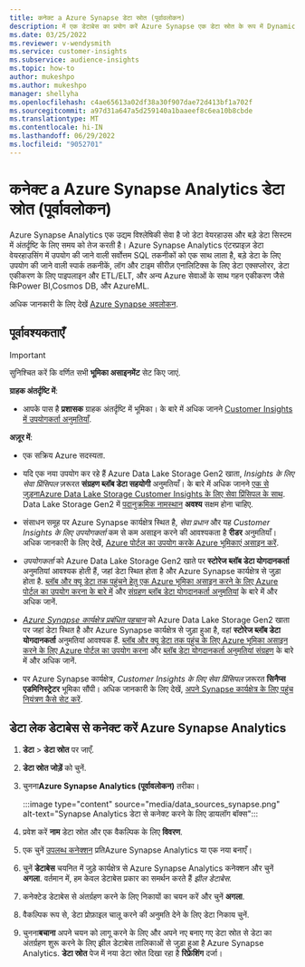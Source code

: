 ```yaml
---
title: कनेक्ट a Azure Synapse डेटा स्रोत (पूर्वावलोकन)
description: में एक डेटाबेस का प्रयोग करें Azure Synapse एक डेटा स्रोत के रूप में Dynamics 365 Customer Insights.
ms.date: 03/25/2022
ms.reviewer: v-wendysmith
ms.service: customer-insights
ms.subservice: audience-insights
ms.topic: how-to
author: mukeshpo
ms.author: mukeshpo
manager: shellyha
ms.openlocfilehash: c4ae65613a02df38a30f907dae72d413bf1a702f
ms.sourcegitcommit: a97d31a647a5d259140a1baaeef8c6ea10b8cbde
ms.translationtype: MT
ms.contentlocale: hi-IN
ms.lasthandoff: 06/29/2022
ms.locfileid: "9052701"
---
```

# <a name="connect-an-azure-synapse-analytics-data-source-preview"></a>कनेक्ट a Azure Synapse Analytics डेटा स्रोत (पूर्वावलोकन)

Azure Synapse Analytics एक उद्यम विश्लेषिकी सेवा है जो डेटा वेयरहाउस और बड़े डेटा सिस्टम में अंतर्दृष्टि के लिए समय को तेज करती है। Azure Synapse Analytics एंटरप्राइज़ डेटा वेयरहाउसिंग में उपयोग की जाने वाली सर्वोत्तम SQL तकनीकों को एक साथ लाता है, बड़े डेटा के लिए उपयोग की जाने वाली स्पार्क तकनीकें, लॉग और टाइम सीरीज़ एनालिटिक्स के लिए डेटा एक्सप्लोरर, डेटा एकीकरण के लिए पाइपलाइन और ETL/ELT, और अन्य Azure सेवाओं के साथ गहन एकीकरण जैसे किPower BI,Cosmos DB, और AzureML.

अधिक जानकारी के लिए देखें [Azure Synapse अवलोकन](/azure/synapse-analytics/overview-what-is).

## <a name="prerequisites"></a>पूर्वावश्यकताएँ

> [!IMPORTANT]
> सुनिश्चित करें कि वर्णित सभी **भूमिका असाइनमेंट** सेट किए जाएं.  

**ग्राहक अंतर्दृष्टि में**:

* आपके पास है **प्रशासक** ग्राहक अंतर्दृष्टि में भूमिका। के बारे में अधिक जानने [Customer Insights में उपयोगकर्ता अनुमतियाँ](permissions.md#assign-roles-and-permissions).

**अज़ूर में**:

- एक सक्रिय Azure सदस्यता.

- यदि एक नया उपयोग कर रहे हैं Azure Data Lake Storage Gen2 खाता, *Insights के लिए सेवा प्रिंसिपल* ज़रूरत **संग्रहण ब्लॉब डेटा सहयोगी** अनुमतियाँ। के बारे में अधिक जानने [एक से जुड़नाAzure Data Lake Storage Customer Insights के लिए सेवा प्रिंसिपल के साथ](connect-service-principal.md). Data Lake Storage Gen2 में [पदानुक्रमिक नामस्थान](/azure/storage/blobs/data-lake-storage-namespace) **अवश्य** सक्षम होना चाहिए.

- संसाधन समूह पर Azure Synapse कार्यक्षेत्र स्थित है, *सेवा प्रधान* और यह *Customer Insights के लिए उपयोगकर्ता* कम से कम असाइन करने की आवश्यकता है **रीडर** अनुमतियाँ। अधिक जानकारी के लिए देखें, [Azure पोर्टल का उपयोग करके Azure भूमिकाएं असाइन करें](/azure/role-based-access-control/role-assignments-portal).

- *उपयोगकर्ता* को Azure Data Lake Storage Gen2 खाते पर **स्टोरेज ब्लॉब डेटा योगदानकर्ता** अनुमतियां आवश्यक होती हैं, जहां डेटा स्थित होता है और Azure Synapse कार्यक्षेत्र से जुड़ा होता है. [ब्लॉब और क्यू डेटा तक पहुंचने हेतु एक Azure भूमिका असाइन करने के लिए Azure पोर्टल का उपयोग करना के बारे में](/azure/storage/common/storage-auth-aad-rbac-portal) और [संग्रहण ब्लॉब डेटा योगदानकर्ता अनुमतियां](/azure/role-based-access-control/built-in-roles#storage-blob-data-contributor) के बारे में और अधिक जानें.

- *[Azure Synapse कार्यक्षेत्र प्रबंधित पहचान](/azure/synapse-analytics/security/synapse-workspace-managed-identity)* को Azure Data Lake Storage Gen2 खाता पर जहां डेटा स्थित है और Azure Synapse कार्यक्षेत्र से जुड़ा हुआ है, वहां **स्टोरेज ब्लॉब डेटा योगदानकर्ता** अनुमतियां आवश्यक हैं. [ब्लॉब और क्यू डेटा तक पहुंच के लिए Azure भूमिका असाइन करने के लिए Azure पोर्टल का उपयोग करना](/azure/storage/common/storage-auth-aad-rbac-portal) और [ब्लॉब डेटा योगदानकर्ता अनुमतियां संग्रहण](/azure/role-based-access-control/built-in-roles#storage-blob-data-contributor) के बारे में और अधिक जानें.

- पर Azure Synapse कार्यक्षेत्र, *Customer Insights के लिए सेवा प्रिंसिपल* ज़रूरत **सिनैप्स एडमिनिस्ट्रेटर** भूमिका सौंपी। अधिक जानकारी के लिए देखें, [अपने Synapse कार्यक्षेत्र के लिए पहुंच नियंत्रण कैसे सेट करें](/azure/synapse-analytics/security/how-to-set-up-access-control).

## <a name="connect-to-the-data-lake-database-in-azure-synapse-analytics"></a>डेटा लेक डेटाबेस से कनेक्ट करें Azure Synapse Analytics

1. **डेटा** > **डेटा स्रोत** पर जाएँ.

1. **डेटा स्रोत जोड़ें** को चुनें.

1. चुनना**Azure Synapse Analytics (पूर्वावलोकन)** तरीका।

   :::image type="content" source="media/data_sources_synapse.png" alt-text="Synapse Analytics डेटा से कनेक्ट करने के लिए डायलॉग बॉक्स":::
  
1. प्रवेश करें **नाम** डेटा स्रोत और एक वैकल्पिक के लिए **विवरण**.

1. एक चुनें [उपलब्ध कनेक्शन](connections.md) प्रतिAzure Synapse Analytics या एक नया बनाएँ।

1. चुनें **डेटाबेस** चयनित में जुड़े कार्यक्षेत्र से Azure Synapse Analytics कनेक्शन और चुनें **अगला**. वर्तमान में, हम केवल डेटाबेस प्रकार का समर्थन करते हैं *झील डेटाबेस*.

1. कनेक्टेड डेटाबेस से अंतर्ग्रहण करने के लिए निकायों का चयन करें और चुनें **अगला**.

1. वैकल्पिक रूप से, डेटा प्रोफ़ाइल चालू करने की अनुमति देने के लिए डेटा निकाय चुनें.

1. चुनना**बचाना** अपने चयन को लागू करने के लिए और अपने नए बनाए गए डेटा स्रोत से डेटा का अंतर्ग्रहण शुरू करने के लिए झील डेटाबेस तालिकाओं से जुड़ा हुआ है Azure Synapse Analytics. **डेटा स्रोत** पेज में नया डेटा स्रोत दिखा रहा है **रिफ्रेशिंग** दर्जा।
